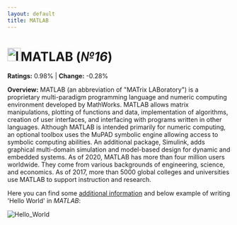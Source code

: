 ```yaml
---
layout: default
title: MATLAB
---
```


# <img src="https://logos-world.net/wp-content/uploads/2020/12/MATLAB-Emblem.png" alt="logo" width="30"/>**MATLAB** (_№16_) 

**Ratings:** 0.98% | **Change:** -0.28% 

**Overview:** MATLAB (an abbreviation of "MATrix LABoratory") is a proprietary multi-paradigm programming language and numeric computing environment developed by MathWorks. MATLAB allows matrix manipulations, plotting of functions and data, implementation of algorithms, creation of user interfaces, and interfacing with programs written in other languages.
Although MATLAB is intended primarily for numeric computing, an optional toolbox uses the MuPAD symbolic engine allowing access to symbolic computing abilities. An additional package, Simulink, adds graphical multi-domain simulation and model-based design for dynamic and embedded systems.
As of 2020, MATLAB has more than four million users worldwide. They come from various backgrounds of engineering, science, and economics. As of 2017, more than 5000 global colleges and universities use MATLAB to support instruction and research.

Here you can find some [additional information](https://en.wikipedia.org/wiki/MATLAB) and below example of writing 'Hello World' in _MATLAB_: 

![Hello_World](https://c8.alamy.com/comp/2GKAH7J/matlab-10-language-hello-world-program-sample-in-editor-window-illustration-2GKAH7J.jpg)
